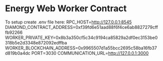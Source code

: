 # Energy Web Worker Contract
To setup create .env file here:
RPC_HOST=http://127.0.0.1:8545
DIAMOND_CONTRACT_ADDRESS=0xf39fd6e51aad88f6f4ce6ab8827279cfffb92266
WORKER_PRIVATE_KEY=0x8b3a350cf5c34c9194ca85829a2df0ec3153be0318b5e2d3348e872092edffba
WORKER_BLOCKCHAIN_ADDRESS=0x9965507d1a55bcc2695c58ba16fb37d819b0a4dc
PORT=3030
COMMUNICATION_URL=http://127.0.0.1:3000